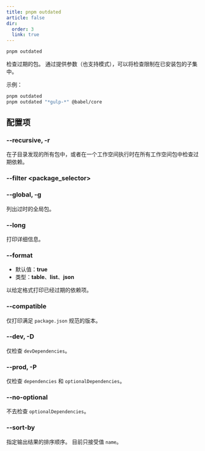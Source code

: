```yaml
---
title: pnpm outdated
article: false
dir:
  order: 3
  link: true
---
```




```bash
pnpm outdated
```

检查过期的包。 通过提供参数（也支持模式），可以将检查限制在已安装包的子集中。

示例：

```sh
pnpm outdated
pnpm outdated "*gulp-*" @babel/core
```

## 配置项

### --recursive, -r

在子目录发现的所有包中，或者在一个工作空间执行时在所有工作空间包中检查过期依赖。

### --filter <package_selector>

### --global, -g

列出过时的全局包。

### --long

打印详细信息。

### --format <format>

- 默认值：**true**
- 类型：**table**、**list**、**json**

以给定格式打印已经过期的依赖项。

### --compatible

仅打印满足 `package.json` 规范的版本。

### --dev, -D

仅检查 `devDependencies`。

### --prod, -P

仅检查 `dependencies` 和 `optionalDependencies`。

### --no-optional

不去检查 `optionalDependencies`。

### --sort-by

指定输出结果的排序顺序。 目前只接受值 `name`。